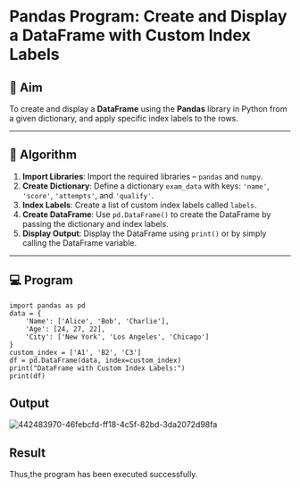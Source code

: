 # Pandas Program: Create and Display a DataFrame with Custom Index Labels

## 🎯 Aim

To create and display a **DataFrame** using the **Pandas** library in Python from a given dictionary, and apply specific index labels to the rows.

---

## 🧠 Algorithm

1. **Import Libraries**: Import the required libraries – `pandas` and `numpy`.
2. **Create Dictionary**: Define a dictionary `exam_data` with keys: `'name'`, `'score'`, `'attempts'`, and `'qualify'`.
3. **Index Labels**: Create a list of custom index labels called `labels`.
4. **Create DataFrame**: Use `pd.DataFrame()` to create the DataFrame by passing the dictionary and index labels.
5. **Display Output**: Display the DataFrame using `print()` or by simply calling the DataFrame variable.

---

## 💻 Program
```
import pandas as pd
data = {
    'Name': ['Alice', 'Bob', 'Charlie'],
    'Age': [24, 27, 22],
    'City': ['New York', 'Los Angeles', 'Chicago']
}
custom_index = ['A1', 'B2', 'C3']
df = pd.DataFrame(data, index=custom_index)
print("DataFrame with Custom Index Labels:")
print(df)
```

## Output
![442483970-46febcfd-ff18-4c5f-82bd-3da2072d98fa](https://github.com/user-attachments/assets/05de96ed-0e80-4a9c-9d85-b4f19d5b3203)

## Result
Thus,the program has been executed successfully.
